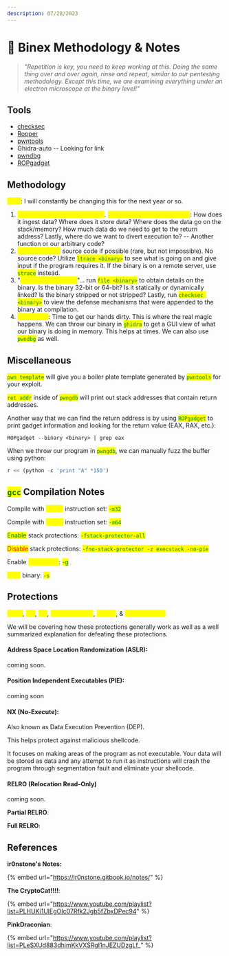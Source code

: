 ```yaml
---
description: 07/28/2023
---
```


# 👾 Binex Methodology & Notes

> _"Repetition is key, you need to keep working at this. Doing the same thing over and over again, rinse and repeat, similar to our pentesting methodology. Except this time, we are examining everything under an electron microscope at the binary level!"_&#x20;

## Tools

* [checksec](https://github.com/JonathanSalwan/ROPgadget)
* [Ropper](https://github.com/sashs/Ropper)
* [pwntools](https://github.com/Gallopsled/pwntools)
* Ghidra-auto -- Looking for link
* [pwndbg](https://github.com/Gallopsled/pwntools)
* [ROPgadget](https://github.com/JonathanSalwan/ROPgadget)

## Methodology

<mark style="color:yellow;">Note</mark>: I will constantly be changing this for the next year or so.

1. <mark style="color:yellow;">See what the program is doing</mark>. <mark style="color:yellow;">Ask yourself these questions</mark>: How does it ingest data? Where does it store data? Where does the data go on the stack/memory? How much data do we need to get to the return address? Lastly, where do we want to divert execution to? -- Another function or our arbitrary code?
2. <mark style="color:yellow;">View & analyze</mark> source code if possible (rare, but not impossible). No source code? Utilize <mark style="color:green;">`ltrace <binary>`</mark> to see what is going on and give input if the program requires it. If the binary is on a remote server, use <mark style="color:green;">`strace`</mark> instead.
3. "<mark style="color:yellow;">Get a lay of the land</mark>"... run <mark style="color:green;">`file <binary>`</mark> to obtain details on the binary. Is the binary 32-bit or 64-bit? Is it statically or dynamically linked? Is the binary stripped or not stripped? Lastly, run <mark style="color:green;">`checksec <binary>`</mark> to view the defense mechanisms that were appended to the binary at compilation.&#x20;
4. <mark style="color:yellow;">Debugging</mark>: Time to get our hands dirty. This is where the real magic happens. We can throw our binary in <mark style="color:green;">`ghidra`</mark> to get a GUI view of what our binary is doing in memory. This helps at times. We can also use <mark style="color:green;">`pwndbg`</mark> as well.

## Miscellaneous

<mark style="color:green;">`pwn template`</mark> will give you a boiler plate template generated by <mark style="color:green;">`pwntools`</mark> for your exploit.

<mark style="color:green;">`ret addr`</mark> inside of <mark style="color:green;">`pwngdb`</mark> will print out stack addresses that contain return addresses.

Another way that we can find the return address is by using <mark style="color:green;">`ROPgadget`</mark> to print gadget information and looking for the return value (EAX, RAX, etc.):

```
ROPgadget --binary <binary> | grep eax
```

When we throw our program in <mark style="color:green;">`pwngdb`</mark>, we can manually fuzz the buffer using python:

```python
r << (python -c 'print "A" *150')
```

## <mark style="color:green;">`gcc`</mark> Compilation Notes

Compile with <mark style="color:yellow;">32-bit</mark> instruction set: <mark style="color:green;">`-m32`</mark>

Compile with <mark style="color:yellow;">64-bit</mark> instruction set: <mark style="color:green;">`-m64`</mark>

<mark style="color:green;">Enable</mark> stack protections: <mark style="color:green;">`-fstack-protector-all`</mark>

<mark style="color:red;">Disable</mark> stack protections: <mark style="color:green;">`-fno-stack-protector -z execstack -no-pie`</mark>

Enable <mark style="color:yellow;">debugging</mark>: <mark style="color:green;">-g</mark>&#x20;

<mark style="color:yellow;">Strip</mark> binary: <mark style="color:green;">`-s`</mark>

## Protections

<mark style="color:yellow;">ASLR</mark>, <mark style="color:yellow;">PIE</mark>, <mark style="color:yellow;">NX</mark>, <mark style="color:yellow;">Stack Canaries</mark>, <mark style="color:yellow;">RELRO</mark>, & <mark style="color:yellow;">Shadow Stack</mark>

We will be covering how these protections generally work as well as a well summarized explanation for defeating these protections.&#x20;

#### Address Space Location Randomization (ASLR):

coming soon.



#### Position Independent Executables (PIE):

coming soon



#### NX (No-Execute):

Also known as Data Execution Prevention (DEP).

This helps protect against malicious shellcode.

It focuses on making areas of the program as not executable. Your data will be stored as data and any attempt to run it as instructions will crash the program through segmentation fault and eliminate your shellcode.&#x20;



#### RELRO (Relocation Read-Only)

coming soon.

**Partial RELRO**:



**Full RELRO**:



## References

**ir0nstone's Notes:**

{% embed url="https://ir0nstone.gitbook.io/notes/" %}

**The CryptoCat!!!!**:

{% embed url="https://www.youtube.com/playlist?list=PLHUKi1UlEgOIc07Rfk2Jgb5fZbxDPec94" %}

**PinkDraconian**:

{% embed url="https://www.youtube.com/playlist?list=PLeSXUd883dhjmKkVXSRgI1nJEZUDzgLf_" %}
